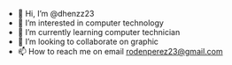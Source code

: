 - 👋 Hi, I’m @dhenzz23
- 👀 I’m interested in computer technology 
- 🌱 I’m currently learning computer technician 
- 💞️ I’m looking to collaborate on graphic
- 📫 How to reach me on email rodenperez23@gmail.com

<!---
dhenzz23/dhenzz23 is a ✨ special ✨ repository because its `README.md` (this file) appears on your GitHub profile.
You can click the Preview link to take a look at your changes.
--->
